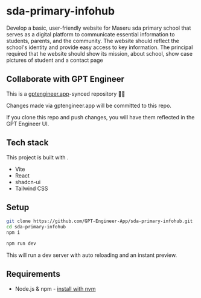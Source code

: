 # sda-primary-infohub

Develop a basic, user-friendly website for Maseru sda primary school that serves as a digital platform to communicate essential information to students, parents, and the community. The website should reflect the school's identity and provide easy access to key information. The principal required that he website should show its mission, about school, show case pictures of student and a contact page

## Collaborate with GPT Engineer

This is a [gptengineer.app](https://gptengineer.app)-synced repository 🌟🤖

Changes made via gptengineer.app will be committed to this repo.

If you clone this repo and push changes, you will have them reflected in the GPT Engineer UI.

## Tech stack

This project is built with .

- Vite
- React
- shadcn-ui
- Tailwind CSS

## Setup

```sh
git clone https://github.com/GPT-Engineer-App/sda-primary-infohub.git
cd sda-primary-infohub
npm i
```

```sh
npm run dev
```

This will run a dev server with auto reloading and an instant preview.

## Requirements

- Node.js & npm - [install with nvm](https://github.com/nvm-sh/nvm#installing-and-updating)
